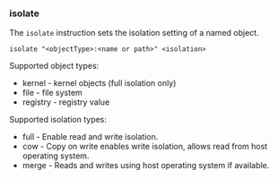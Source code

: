 ### isolate

The `isolate` instruction sets the isolation setting of a named object. 

```
isolate "<objectType>:<name or path>" <isolation>
```

Supported object types:
* kernel - kernel objects (full isolation only)
* file - file system
* registry - registry value

Supported isolation types:
* full - Enable read and write isolation.
* cow - Copy on write enables write isolation, allows read from host operating system.
* merge - Reads and writes using host operating system if available.
